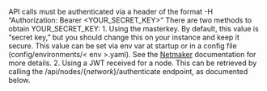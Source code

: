 API calls must be authenticated via a header of the format -H “Authorization: Bearer <YOUR_SECRET_KEY>” There are two methods to obtain YOUR_SECRET_KEY: 1. Using the masterkey. By default, this value is “secret key,” but you should change this on your instance and keep it secure. This value can be set via env var at startup or in a config file (config/environments/< env >.yaml). See the [Netmaker](https://docs.netmaker.org/index.html) documentation for more details. 2. Using a JWT received for a node. This can be retrieved by calling the /api/nodes/{_network_}/authenticate endpoint, as documented below.
